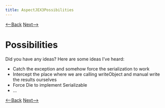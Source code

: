 ```yaml
---
title: AspectJEX3Possibilities
---
```

[<--Back](AspectJEX3ExpectedVersusActualOutput) [Next-->](AspectJEX3WhatIsHappening)

# Possibilities
Did you have any ideas? Here are some ideas I’ve heard:
* Catch the exception and somehow force the serialization to work
* Intercept the place where we are calling writeObject and manual write the results ourselves
* Force Die to implement Serializable
* …

[<--Back](AspectJEX3ExpectedVersusActualOutput) [Next-->](AspectJEX3WhatIsHappening)
